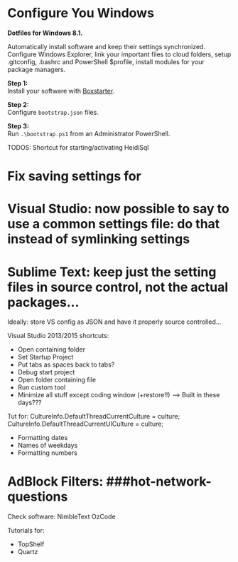 Configure You Windows
=====================
**Dotfiles for Windows 8.1.**  
  
Automatically install software and keep their settings synchronized.     
Configure Windows Explorer, link your important files to cloud folders, setup .gitconfig, .bashrc and PowerShell $profile, install modules for your package managers. 

**Step 1:**   
Install your software with [Boxstarter](http://boxstarter.org/).

**Step 2:**  
Configure `bootstrap.json` files.

**Step 3:**  
Run `.\bootstrap.ps1` from an Administrator PowerShell.


TODOS:
Shortcut for starting/activating HeidiSql


# Fix saving settings for
# Visual Studio: now possible to say to use a common settings file: do that instead of symlinking settings
# Sublime Text: keep just the setting files in source control, not the actual packages...


Ideally: store VS config as JSON and have it properly source controlled...

Visual Studio 2013/2015 shortcuts:
- Open containing folder
- Set Startup Project
- Put tabs as spaces back to tabs?
- Debug start project
- Open folder containing file
- Run custom tool
- Minimize all stuff except coding window (+restore!!) --> Built in these days???

Tut for:
CultureInfo.DefaultThreadCurrentCulture = culture;
CultureInfo.DefaultThreadCurrentUICulture = culture;
- Formatting dates
- Names of weekdays
- Formatting numbers


# AdBlock Filters: ###hot-network-questions

Check software:
NimbleText
OzCode

Tutorials for:
- TopShelf
- Quartz

